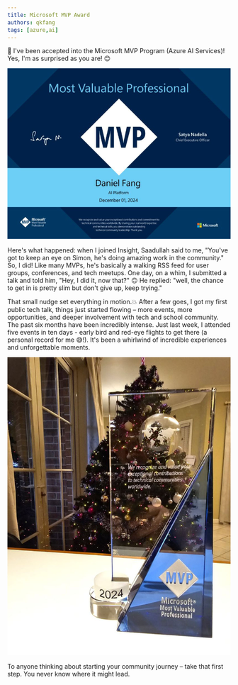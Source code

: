 ```yaml
---
title: Microsoft MVP Award
authors: qkfang
tags: [azure,ai]
---
```


🎉 I've been accepted into the Microsoft MVP Program (Azure AI Services)! Yes, I'm as surprised as you are! 😊

![microsoft-mvp-award-certificate](images/microsoft-mvp-award-certificate.jpg)

Here's what happened: when I joined Insight, Saadullah said to me, "You've got to keep an eye on Simon, he's doing amazing work in the community." So, I did! Like many MVPs, he's basically a walking RSS feed for user groups, conferences, and tech meetups. One day, on a whim, I submitted a talk and told him, "Hey, I did it, now that?" 🙃 He replied: "well, the chance to get in is pretty slim but don't give up, keep trying." 

That small nudge set everything in motion.💥 After a few goes, I got my first public tech talk, things just started flowing – more events, more opportunities, and deeper involvement with tech and school community. The past six months have been incredibly intense. Just last week, I attended five events in ten days - early bird and red-eye flights to get there (a personal record for me 😅!). It's been a whirlwind of incredible experiences and unforgettable moments.

![microsoft-mvp-award-crystal](images/microsoft-mvp-award-crystal.jpg)

To anyone thinking about starting your community journey – take that first step. You never know where it might lead.


